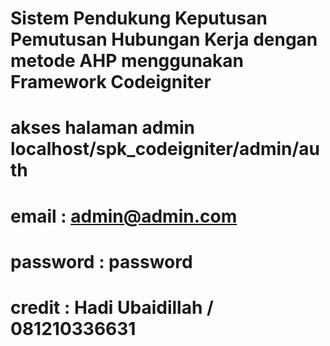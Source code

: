 # Sistem Pendukung Keputusan Pemutusan Hubungan Kerja dengan metode AHP menggunakan Framework Codeigniter
# akses halaman admin localhost/spk_codeigniter/admin/auth
# email : admin@admin.com
# password : password
# credit : Hadi Ubaidillah / 081210336631

<!--
git init && git remote add origin https://github.com/ubaycreative/spk-phk.git
git add * && git commit -m "SPK-PHK" && git push -u origin master && ssh -p 65002 u577519362@153.92.6.22 && cd public_html/spk-codeigniter/ && git pull && exit
-->
